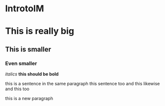 # IntrotoIM
# This is really big
## This is smaller
### Even smaller
*italics*
**this should be bold**

this is a sentence in the same paragraph
this sentence too
and this likewise
and this too

this is a new paragraph
